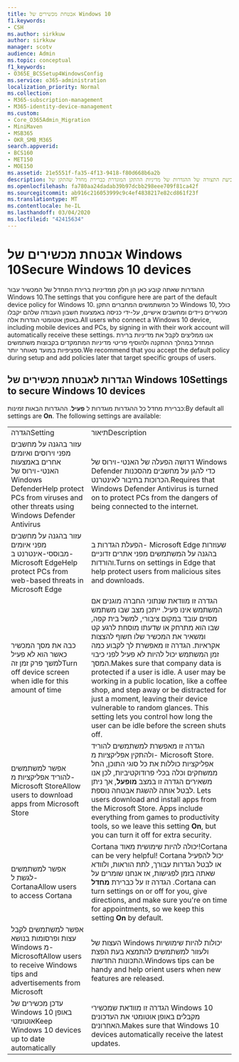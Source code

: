 ```yaml
---
title: אבטחת מכשירים של Windows 10
f1.keywords:
- CSH
ms.author: sirkkuw
author: sirkkuw
manager: scotv
audience: Admin
ms.topic: conceptual
f1_keywords:
- O365E_BCSSetup4WindowsConfig
ms.service: o365-administration
localization_priority: Normal
ms.collection:
- M365-subscription-management
- M365-identity-device-management
ms.custom:
- Core_O365Admin_Migration
- MiniMaven
- MSB365
- OKR_SMB_M365
search.appverid:
- BCS160
- MET150
- MOE150
ms.assetid: 21e5551f-fa35-4f13-9418-f80d668b6a2b
description: למד אודות קביעת התצורה של ההגדרות של מדיניות ההתקן המוגדרת כברירת מחדל שהתקן של Windows 10 יקבל בעת הכניסה לעבודתם או לחשבון בית הספר.
ms.openlocfilehash: fa780aa24dadab39b97dcbb298eee709f81ca42f
ms.sourcegitcommit: ab916c216053999c9c4ef4838217e82cd861f23f
ms.translationtype: MT
ms.contentlocale: he-IL
ms.lasthandoff: 03/04/2020
ms.locfileid: "42415634"
---
```

# <a name="secure-windows-10-devices"></a><span data-ttu-id="d48d2-103">אבטחת מכשירים של Windows 10</span><span class="sxs-lookup"><span data-stu-id="d48d2-103">Secure Windows 10 devices</span></span>

<span data-ttu-id="d48d2-104">ההגדרות שאתה קובע כאן הן חלק ממדיניות ברירת המחדל של המכשיר עבור Windows 10.</span><span class="sxs-lookup"><span data-stu-id="d48d2-104">The settings that you configure here are part of the default device policy for Windows 10.</span></span> <span data-ttu-id="d48d2-105">כל המשתמשים המחברים התקן Windows 10, כולל מכשירים ניידים ומחשבים אישיים, על-ידי כניסה באמצעות חשבון העבודה שלהם יקבלו באופן אוטומטי הגדרות אלה.</span><span class="sxs-lookup"><span data-stu-id="d48d2-105">All users who connect a Windows 10 device, including mobile devices and PCs, by signing in with their work account will automatically receive these settings.</span></span> <span data-ttu-id="d48d2-106">אנו ממליצים לקבל את מדיניות ברירת המחדל במהלך ההתקנה ולהוסיף פריטי מדיניות המתמקדים בקבוצות משתמשים ספציפיות במועד מאוחר יותר.</span><span class="sxs-lookup"><span data-stu-id="d48d2-106">We recommend that you accept the default policy during setup and add policies later that target specific groups of users.</span></span>
  
## <a name="settings-to-secure-windows-10-devices"></a><span data-ttu-id="d48d2-107">הגדרות לאבטחת מכשירים של Windows 10</span><span class="sxs-lookup"><span data-stu-id="d48d2-107">Settings to secure Windows 10 devices</span></span>

<span data-ttu-id="d48d2-p102">כברירת מחדל כל ההגדרות מוגדרות ל **פעיל**. ההגדרות הבאות זמינות:</span><span class="sxs-lookup"><span data-stu-id="d48d2-p102">By default all settings are **On**. The following settings are available:</span></span>
  
|||
|:-----|:-----|
|<span data-ttu-id="d48d2-110">הגדרה</span><span class="sxs-lookup"><span data-stu-id="d48d2-110">Setting</span></span>  <br/> |<span data-ttu-id="d48d2-111">תיאור</span><span class="sxs-lookup"><span data-stu-id="d48d2-111">Description</span></span>  <br/> |
|<span data-ttu-id="d48d2-112">עזור בהגנה על מחשבים מפני וירוסים ואיומים אחרים באמצעות האנטי-וירוס של Windows Defender</span><span class="sxs-lookup"><span data-stu-id="d48d2-112">Help protect PCs from viruses and other threats using Windows Defender Antivirus</span></span>  <br/> |<span data-ttu-id="d48d2-113">דרושה הפעלה של האנטי-וירוס של Windows Defender כדי להגן על מחשבים מהסכנות הכרוכות בחיבור לאינטרנט.</span><span class="sxs-lookup"><span data-stu-id="d48d2-113">Requires that Windows Defender Antivirus is turned on to protect PCs from the dangers of being connected to the internet.</span></span>  <br/> |
|<span data-ttu-id="d48d2-114">עזור בהגנה על מחשבים מפני איומים מבוססי-אינטרנט ב- Microsoft Edge</span><span class="sxs-lookup"><span data-stu-id="d48d2-114">Help protect PCs from web-based threats in Microsoft Edge</span></span>  <br/> |<span data-ttu-id="d48d2-115">הפעלת הגדרות ב- Microsoft Edge שעוזרות בהגנה על המשתמשים מפני אתרים זדוניים והורדות.</span><span class="sxs-lookup"><span data-stu-id="d48d2-115">Turns on settings in Edge that help protect users from malicious sites and downloads.</span></span>  <br/> |
|<span data-ttu-id="d48d2-116">כבה את מסך המכשיר כאשר הוא לא פעיל למשך פרק זמן זה</span><span class="sxs-lookup"><span data-stu-id="d48d2-116">Turn off device screen when idle for this amount of time</span></span>  <br/> |<span data-ttu-id="d48d2-p103">הגדרה זו מוודאת שנתוני החברה מוגנים אם המשתמש אינו פעיל. ייתכן מצב שבו משתמש מסוים עובד במקום ציבורי, למשל בית קפה, שבו הוא מתרחק או שדעתו מוסחת לרגע קט ומשאיר את המכשיר שלו חשוף להצצות אקראיות. הגדרה זו מאפשרת לך לקבוע כמה זמן המשתמש יכול להיות לא פעיל לפני כיבוי המסך.</span><span class="sxs-lookup"><span data-stu-id="d48d2-p103">Makes sure that company data is protected if a user is idle. A user may be working in a public location, like a coffee shop, and step away or be distracted for just a moment, leaving their device vulnerable to random glances. This setting lets you control how long the user can be idle before the screen shuts off.</span></span>  <br/> |
|<span data-ttu-id="d48d2-120">אפשר למשתמשים להוריד אפליקציות מ- Microsoft Store</span><span class="sxs-lookup"><span data-stu-id="d48d2-120">Allow users to download apps from Microsoft Store</span></span>  <br/> |<span data-ttu-id="d48d2-p104">הגדרה זו מאפשרת למשתמשים להוריד ולהתקין אפליקציות מ- Microsoft Store. אפליקציות כוללות את כל סוגי התוכן, החל ממשחקים וכלה בכלי פרודוקטיביות, לכן אנו משאירים הגדרה זו במצב **מופעל**, אך ניתן לבטל אותה להשגת אבטחה נוספת.  </span><span class="sxs-lookup"><span data-stu-id="d48d2-p104">Lets users download and install apps from the Microsoft Store. Apps include everything from games to productivity tools, so we leave this setting **On**, but you can turn it off for extra security.  </span></span><br/> |
|<span data-ttu-id="d48d2-123">אפשר למשתמשים לגשת ל- Cortana</span><span class="sxs-lookup"><span data-stu-id="d48d2-123">Allow users to access Cortana</span></span>  <br/> |<span data-ttu-id="d48d2-124">Cortana יכולה להיות שימושית מאוד!</span><span class="sxs-lookup"><span data-stu-id="d48d2-124">Cortana can be very helpful!</span></span> <span data-ttu-id="d48d2-125">Cortana יכול להפעיל או לבטל הגדרות עבורך, לתת הוראות, ולוודא שאתה בזמן לפגישות, אז אנחנו שומרים על הגדרה זו על כברירת **מחדל** .</span><span class="sxs-lookup"><span data-stu-id="d48d2-125">Cortana can turn settings on or off for you, give directions, and make sure you're on time for appointments, so we keep this setting **On** by default.</span></span>  <br/> |
|<span data-ttu-id="d48d2-126">אפשר למשתמשים לקבל עצות ופרסומות בנושא Windows מ- Microsoft</span><span class="sxs-lookup"><span data-stu-id="d48d2-126">Allow users to receive Windows tips and advertisements from Microsoft</span></span>  <br/> |<span data-ttu-id="d48d2-127">העצות של Windows יכולות להיות שימושיות ולעזור למשתמשים להתמצא בעת הפצת התכונות החדשות.</span><span class="sxs-lookup"><span data-stu-id="d48d2-127">Windows tips can be handy and help orient users when new features are released.</span></span>  <br/> |
|<span data-ttu-id="d48d2-128">עדכן מכשירים של Windows 10 באופן אוטומטי</span><span class="sxs-lookup"><span data-stu-id="d48d2-128">Keep Windows 10 devices up to date automatically</span></span>  <br/> |<span data-ttu-id="d48d2-129">הגדרה זו מוודאת שמכשירי Windows 10 מקבלים באופן אוטומטי את העדכונים האחרונים.</span><span class="sxs-lookup"><span data-stu-id="d48d2-129">Makes sure that Windows 10 devices automatically receive the latest updates.</span></span>  <br/> |
   

